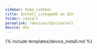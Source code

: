 ```yaml
---
sidebar: home_sidebar
title: Install LineageOS on d2x
folder: install
permalink: /devices/d2x/install
device: d2x
---
```

{% include templates/device_install.md %}
